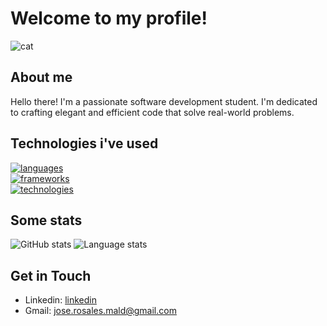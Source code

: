 # Welcome to my profile!
![cat](https://64.media.tumblr.com/29adaf5e208e8f581876cbf5fe16a3ae/tumblr_nj8j4yKWwc1r8lihbo1_500.gif)

## About me
Hello there! I'm a passionate software development student. I'm dedicated to crafting elegant and efficient code that solve real-world problems.

## Technologies i've used
[![languages](https://skillicons.dev/icons?i=java,c,cpp,js,php,dotnet&theme=light)](https://skillicons.dev)<br />
[![frameworks](https://skillicons.dev/icons?i=spring,maven,flutter,laravel,react,nodejs&theme=light)](https://skillicons.dev)<br />
[![technologies](https://skillicons.dev/icons?i=linux,git,github,docker,postman,mysql&theme=light)](https://skillicons.dev)<br />

## Some stats
<div>
  <img alt="GitHub stats" src="https://github-readme-stats.vercel.app/api?username=xrimsonn&show_icons=true&title_color=ffffff&text_color=ffffff&border_color=ffffff&icon_color=ffffff&border_radius=2&bg_color=DEG,228dc3,fdbb2d" />
  <img alt="Language stats" src="https://github-readme-stats.vercel.app/api/top-langs/?username=xrimsonn&hide_progress=true&title_color=ffffff&text_color=ffffff&border_color=ffffff&icon_color=ffffff&border_radius=2&bg_color=DEG,fdbb2d,228dc3" />
</div>

## Get in Touch

- Linkedin: [linkedin](https://www.linkedin.com/in/antonio-rosales-maldonado-207793263/)
- Gmail: jose.rosales.mald@gmail.com
